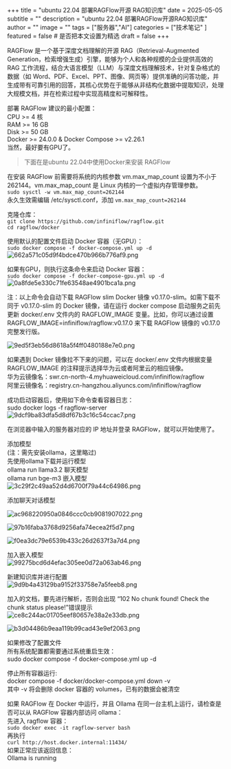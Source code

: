+++
title = "ubuntu 22.04 部署RAGFlow开源 RAG知识库"
date = 2025-05-05
subtitle = ""
description = "ubuntu 22.04 部署RAGFlow开源RAG知识库"
author = ""
image = ""
tags =  ["服务器","AI"]
categories = ["技术笔记" ]
featured = false # 是否把本文设置为精选
draft = false
+++

RAGFlow 是一个基于深度文档理解的开源 RAG（Retrieval-Augmented Generation，检索增强生成）引擎，能够为个人和各种规模的企业提供高效的 RAG 工作流程，结合大语言模型（LLM）与深度文档理解技术，针对复杂格式的数据（如 Word、PDF、Excel、PPT、图像、网页等）提供准确的问答功能，并生成带有可靠引用的回答，其核心优势在于能够从非结构化数据中提取知识，处理大规模文档，并在检索过程中实现高精度和可解释性。

部署 RAGFlow 建议的最小配置：  
CPU >= 4 核  
RAM >= 16 GB  
Disk >= 50 GB  
Docker >= 24.0.0 & Docker Compose >= v2.26.1  
当然，最好要有GPU了。

>下面在是ubuntu 22.04中使用Docker来安装 RAGFlow

在安装 RAGFlow 前需要将系统的内核参数 vm.max_map_count 设置为不小于 262144。vm.max_map_count 是 Linux 内核的一个虚拟内存管理参数。  
`sudo sysctl -w vm.max_map_count=262144`  
永久生效需编辑 /etc/sysctl.conf，添加 `vm.max_map_count=262144`  

克隆仓库：  
`git clone https://github.com/infiniflow/ragflow.git`  
`cd ragflow/docker`  

使用默认的配置文件启动 Docker 容器（无GPU）：  
`sudo docker compose -f docker-compose.yml up -d`   
![662a571c05d9f4bdce470b966b776af9.png](/img/662a571c05d9f4bdce470b966b776af9.png)     

如果有GPU，则执行这条命令来启动 Docker 容器：  
`sudo docker compose -f docker-compose-gpu.yml up -d`  
 ![0a8fde5e330c71fe63548ae4901bca1a.png](/img/0a8fde5e330c71fe63548ae4901bca1a.png)  

注：以上命令会自动下载 RAGFlow slim Docker 镜像 v0.17.0-slim。如需下载不同于 v0.17.0-slim 的 Docker 镜像，请在运行 docker compose 启动服务之前先更新 docker/.env 文件内的 RAGFLOW_IMAGE 变量。比如，你可以通过设置 RAGFLOW_IMAGE=infiniflow/ragflow:v0.17.0 来下载 RAGFlow 镜像的 v0.17.0 完整发行版。

![9ed5f3eb56d8618a5f4ff0480188e7e0.png](/img/9ed5f3eb56d8618a5f4ff0480188e7e0.png)    

如果遇到 Docker 镜像拉不下来的问题，可以在 docker/.env 文件内根据变量 RAGFLOW_IMAGE 的注释提示选择华为云或者阿里云的相应镜像。  
华为云镜像名：swr.cn-north-4.myhuaweicloud.com/infiniflow/ragflow  
阿里云镜像名：registry.cn-hangzhou.aliyuncs.com/infiniflow/ragflow

成功启动容器后，使用如下命令查看容器日志：  
sudo docker logs -f ragflow-server  
![9dcf9ba83dfa5d8df67b3c16c54ccac7.png](/img/9dcf9ba83dfa5d8df67b3c16c54ccac7.png)

在浏览器中输入的服务器对应的 IP 地址并登录 RAGFlow，就可以开始使用了。

添加模型  
(注：需先安装ollama，这里略过)  
先使用ollama下载并运行模型  
ollama run llama3.2 聊天模型  
ollama run bge-m3 嵌入模型  
![3c29f2c49aa52d4d6700f79a44c64986.png](/img/3c29f2c49aa52d4d6700f79a44c64986.png)

添加聊天对话模型

![ac968220950a0846ccc0cb9081907022.png](/img/ac968220950a0846ccc0cb9081907022.png)

![97b16faba3768d9256afa74ecea2f5d7.png](/img/97b16faba3768d9256afa74ecea2f5d7.png)

![f0ea3dc79e6539b433c26d2637f3a7d4.png](/img/f0ea3dc79e6539b433c26d2637f3a7d4.png)

加入嵌入模型  
![99275bcd6d4efac305ee0d72a063ab46.png](/img/99275bcd6d4efac305ee0d72a063ab46.png)

新建知识库并进行配置  
![9d9b4a43129ba9152f33758e7a5feeb8.png](/img/9d9b4a43129ba9152f33758e7a5feeb8.png)

加入的文档，要先进行解析，否则会出现 “102 No chunk found! Check the chunk status please!”错误提示  
![ce8c244ac01705eef80657e38a2e33db.png](/img/ce8c244ac01705eef80657e38a2e33db.png)

![b3d04486b9eaa119b99cad43e9ef2063.png](/img/b3d04486b9eaa119b99cad43e9ef2063.png)

如果修改了配置文件  
所有系统配置都需要通过系统重启生效：  
sudo docker compose -f docker-compose.yml up -d  

停止所有容器运行:  
docker compose -f docker/docker-compose.yml down -v  
其中 -v 将会删除 docker 容器的 volumes，已有的数据会被清空

如果 RAGFlow 在 Docker 中运行，并且 Ollama 在同一台主机上运行，请检查是否可以从 RAGFlow 容器内部访问 ollama：  
先进入 ragflow 容器：  
`sudo docker exec -it ragflow-server bash`    
再执行  
`curl http://host.docker.internal:11434/`    
如果正常应该返回信息：  
Ollama is running  
